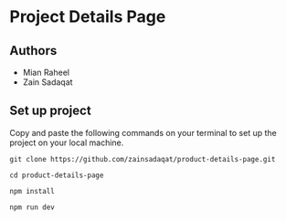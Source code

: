 # Project Details Page             
      
## Authors      
- Mian Raheel             
- Zain Sadaqat            
 
## Set up project       
Copy and paste the following commands on your terminal to set up the project on your local machine.  

```
git clone https://github.com/zainsadaqat/product-details-page.git 
```

```
cd product-details-page
```

```
npm install
```

```
npm run dev
```
